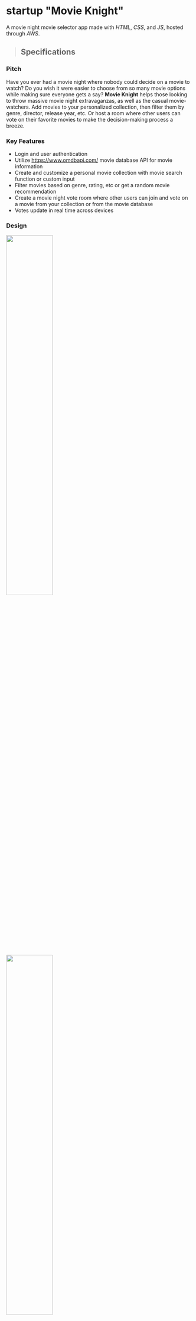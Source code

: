 # startup "Movie Knight"
A movie night movie selector app made with *HTML*, *CSS*, and *JS*, hosted through *AWS*.

> ## Specifications

### Pitch
Have you ever had a movie night where nobody could decide on a movie to watch? Do you wish it were easier to choose from so many movie options while making sure everyone gets a say? **Movie Knight** helps those looking to throw massive movie night extravaganzas, as well as the casual movie-watchers. Add movies to your personalized collection, then filter them by genre, director, release year, etc. Or host a room where other users can vote on their favorite movies to make the decision-making process a breeze.

### Key Features

- Login and user authentication
- Utilize https://www.omdbapi.com/ movie database API for movie information
- Create and customize a personal movie collection with movie search function or custom input
- Filter movies based on genre, rating, etc or get a random movie recommendation
- Create a movie night vote room where other users can join and vote on a movie from your collection or from the movie database
- Votes update in real time across devices

### Design

<img src="https://github.com/kobeynw/startup/blob/main/pictures/startupDesign_1.png" width="50%">
<img src="https://github.com/kobeynw/startup/blob/main/pictures/startupDesign_2.png" width="50%">
<img src="https://github.com/kobeynw/startup/blob/main/pictures/startupDesign_3.png" width="50%">
<img src="https://github.com/kobeynw/startup/blob/main/pictures/startupDesign_4.png" width="50%">

### Technologies

*HTML*
- Page 1: user login and authentication page
- Page 2: creating a personal movie collection from a search or by custom input
- Page 3: filtering movies based on criteria or by random selection
- Page 4: hosting or joining a room where users can vote on a movie to watch

*CSS*
- Medieval themed colors/styles
- Adaptive layout based on screen size and/or device setup

*JavaScript*
- Button functionality (e.g. login button or add to collection button)
- Populate tables with movie information
- Apply filters to movie database
- Display users and votes in voting room

*React*
- Updated page setup for modularity and simplicity via components

*Web Service*
- Access to movie database through https://www.omdbapi.com/
- Retrieve personal collection of movies
- Retrieve votes and submit votes
- Retrieve room name and room participants

*Authentication*
- Save and authenticate username and password for different users

*Database*
- Personal movie collections stored in a database
- Includes movie title, genre, director, release year, etc.

*Websocket*
- Movie votes are updated in real time across devices

> ## HTML Content

### HTML Pages
- Page 1: user login and authentication page
- Page 2: creating a personal movie collection from a search or by custom input
- Page 3: filtering movies based on criteria or by random selection
- Page 4: hosting or joining a room where users can vote on a movie to watch

### Tags
- Uses several different tags, including BODY, NAV, MAIN, HEADER, FOOTER

### Links
- Main page currently has the same navbar setup as the other pages, which contain links to the other pages in the site
- The main page navbar will eventually be replaced by functionality that will redirect the user to the collection page once they submit login credentials

### Textual Content
- Movie information is displayed in a table format, with filler information temporarily
- Button labels, table information, header and footer content, party information (also temporary) are all present

### Third Party Service Placeholders
- The Collection page will eventually have a search functionality that makes API calls to fetch movie information such as title, director, release year, etc.
- Currently there is a placeholder table with random movie information

### Images
- Knight helmet favicon icon
- Knight helmet logo for the top next to the navbar

### Login
- Username and password login and authentication on main page
- Username display and logout button on other pages

### Database
- The Collection page will eventually display the movies and information that the user has stored
- The collection table currently displays random placeholder movie info

### Websocket
- The Voting page will eventually display real-time movie votes from various users

> ## CSS Content

### Header, Footer, and Main content
- Header and footer styled in blocks with consistent link styles and spacing
- Main content styled as cards with consistent button and table styling

### Navigation
- Links styled with highlighting/scaling
- Current page link is disabled for clarity and simplicity

### Responsiveness
- Style and layout change as window is resized
- Certain elements are discarded with small sizes, such as the knight image in the header
- Card elements transition from row layout to column layout with smaller screen sizes

### Application Elements
- Uses card styling for separation of elements
- Styled tables consistently for collection, search functionality, and filter results functionality
- Consistent colors and spacing

### Application Text Content
- Uses custom font for app title in the header, and for room party members
- Uses sans-serif simple font for other text

### Application Images
- Includes logo image in the header
- Using icon images for the footer links
- Uses a favicon for tab display

> ## React Content

### Converting to React Framework
- Bundled using Vite and transpiled

### Components
- **Login** - (Login) - User can enter and submit a username and password, which logs in or registers the user and takes them to the collection page
- **Collection** - (API Service, Database) - Populates the user's collection with two initial mock movie entries; allows the user to search for any movie and calls the omdb API directly; allows the user to add or delete movies to and from their collection, but does not save data yet
- **Filter** - (Database) - Allows users to filter personal collection with certain criteria; currently only four mock movies are used as an example (these mock movies require at lease one of the following filters: "Action", "Adventure", "Sci-Fi", "Comedy", "Family", or "Animation" genres; and "Any" or "PG-13" ratings)
- **Voting** - (Websocket) - Will allow users to create or join a real-time voting room, but currently allows any Room ID to be entered to join, and uses two other mock usernames; allows users to add movies to be voted for, and vote for current movies

### Router
- Successfully routes login, collection, filter, and voting components

### Hooks
- Utilizes useState for every page for various state variables
- Utilizes useEffect on the collection page to re-render the page when necessary

> ## Service Content

### Node.js/Express HTTP service
- Successfully created and deployed

### Static middleware for frontend
- Front end served up using Express static middleware

### Calls to third party endpoints
- Makes calls to the OMDB third party API
- Searches movies to add to the user's collection
- Filters movies from the collection based on different criteria

### Backend service endpoints
- Register, Login, and Logout endpoints for authentication (will use database for persistence later)
- Get, Add, and Delete endpoints for user collection manipulation

### Frontend calls service endpoints
- Login component calls Register and Login endpoints
- App component calls Logout endpoint
- Collection component calls Get, Add, and Delete endpoints
- Filter component calls Get endpoint